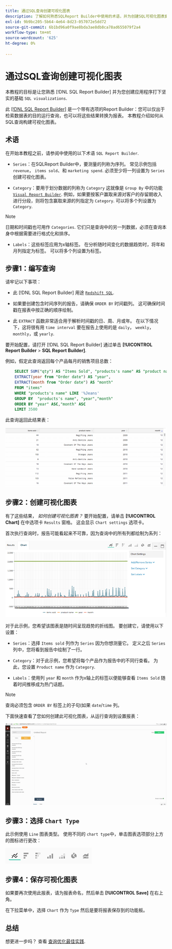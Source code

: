 ```yaml
---
title: 通过SQL查询创建可视化图表
description: 了解如何熟悉SQLReport Builder中使用的术语，并为创建SQL可视化图表奠定坚实的基础。
exl-id: 9b9bc205-5b64-4e64-8d23-057072e5dd72
source-git-commit: 6b1bd96a0f9ae8bda3ae8db8ca78ad655079f2a4
workflow-type: tm+mt
source-wordcount: '625'
ht-degree: 0%

---
```


# 通过SQL查询创建可视化图表

本教程的目标是让您熟悉 [!DNL SQL Report Builder] 并为您创建应用程序打下坚实的基础 `SQL visualizations`.

此 [[!DNL SQL Report Builder]](../data-analyst/dev-reports/sql-rpt-bldr.md) 是一个带有选项的Report Builder：您可以仅出于检索数据表的目的运行查询，也可以将这些结果转换为报表。 本教程介绍如何从SQL查询构建可视化图表。

## 术语

在开始本教程之前，请参阅中使用的以下术语 `SQL Report Builder`.

- `Series`：在SQLReport Builder中，要测量的列称为序列。 常见示例包括 `revenue`， `items sold`、和 `marketing spend`. 必须至少将一列设置为 `Series` 创建可视化图表。

- `Category`：要用于划分数据的列称为 `Category` 这就像是 `Group By` 中的功能 [`Visual Report Builder`](../data-user/reports/ess-rpt-build-visual.md). 例如，如果要按客户赢取来源对客户的存留期收入进行分段，则将包含赢取来源的列指定为 `Category`. 可以将多个列设置为 `Category`.

>[!NOTE]
>
>日期和时间戳也可用作 `Categories`. 它们只是查询中的另一列数据，必须在查询本身中根据需要进行格式化和排序。

- `Labels`：这些标签应用为x轴标签。 在分析随时间变化的数据趋势时，将年和月列指定为标签。 可以将多个列设置为标签。

## 步骤1：编写查询

请牢记以下事项：

- 此 [!DNL SQL Report Builder] 用途 [`Redshift SQL`](https://docs.aws.amazon.com/redshift/latest/dg/c_redshift-and-postgres-sql.html).

- 如果要创建包含时间序列的报告，请确保 `ORDER BY` 时间戳列。 这可确保时间戳在报表中按正确的顺序绘制。

- 此 `EXTRACT` 函数非常适合用于解析时间戳的日、周、月或年。 在以下情况下，这将很有用 `time interval` 要在报告上使用的是 `daily`， `weekly`， `monthly`，或 `yearly`.

要开始配置，请打开 [!DNL SQL Report Builder] 通过单击 **[!UICONTROL Report Builder** > **SQL Report Builder]**.

例如，假定此查询返回每个产品每月的销售项目总数：

```sql
    SELECT SUM("qty") AS "Items Sold", "products's name" AS "product name",
    EXTRACT(year from "Order date") AS "year",
    EXTRACT(month from "Order date") AS "month"
    FROM "items"
    WHERE "products's name" LIKE '%Jeans'
    GROUP BY  "products's name", "year","month"
    ORDER BY "year" ASC,"month" ASC
    LIMIT 3500
```

此查询返回此结果表：

![](../assets/SQL_results_table.png)

## 步骤2：创建可视化图表

有了这些结果， *如何创建可视化图表？* 要开始配置，请单击 **[!UICONTROL Chart]** 在中选项卡 `Results` 窗格。 这会显示 `Chart settings` 选项卡。

首次执行查询时，报告可能看起来不可靠，因为查询中的所有列都绘制为系列：

![](../assets/SQL_initial_report_results.png)

对于此示例，您希望该图表是随时间呈现趋势的折线图。 要创建它，请使用以下设置：

- `Series`：选择 `Items sold` 列作为 `Series` 因为你想测量它。 定义之后 `Series` 列中，您将看到报告中绘制了一行。

- `Category`：对于此示例，您希望将每个产品作为报告中的不同行查看。 为此，您设置 `Product name` 作为 `Category`.

- `Labels`：使用列 `year` 和 `month` 作为x轴上的标签以便能够查看 `Items Sold` 随着时间推移成为热门话题。

>[!NOTE]
>
>查询必须包含 `ORDER BY` 标签上的子句(如果 `date`/`time` 列。

下面快速查看了您如何创建此可视化图表，从运行查询到设置报表：

![](../assets/SQL_report_settings.gif)

## 步骤3：选择 `Chart Type`

此示例使用 `Line` 图表类型。 使用不同的 `chart type`中，单击图表选项部分上方的图标进行更改：

![](../assets/Chart_types.png)

## 步骤4：保存可视化图表

如果要再次使用此报表，请为报表命名，然后单击 **[!UICONTROL Save]** 在右上角。

在下拉菜单中，选择 `Chart` 作为 `Type` 然后是要将报表保存到的功能板。

## 总结

想更进一步吗？ 查看 [查询优化最佳实践](../best-practices/optimizing-your-sql-queries.md).
